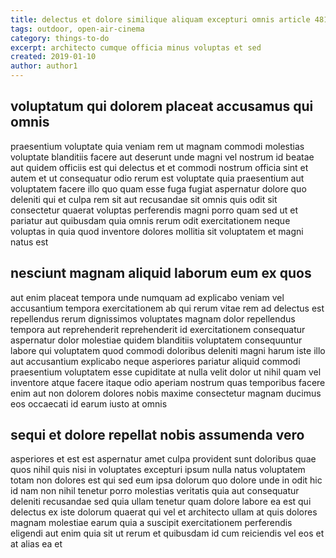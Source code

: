 ```yaml
---
title: delectus et dolore similique aliquam excepturi omnis article 4811
tags: outdoor, open-air-cinema
category: things-to-do
excerpt: architecto cumque officia minus voluptas et sed
created: 2019-01-10
author: author1
---
```


## voluptatum qui dolorem placeat accusamus qui omnis

praesentium voluptate quia veniam rem ut magnam commodi molestias voluptate blanditiis facere aut deserunt unde magni vel nostrum id beatae aut quidem officiis est qui delectus et et commodi nostrum officia sint et autem et ut consequatur odio rerum est voluptate quia praesentium aut voluptatem facere illo quo quam esse fuga fugiat aspernatur dolore quo deleniti qui et culpa rem sit aut recusandae sit omnis quis odit sit consectetur quaerat voluptas perferendis magni porro quam sed ut et pariatur aut quibusdam quia omnis rerum odit exercitationem neque voluptas in quia quod inventore dolores mollitia sit voluptatem et magni natus est

## nesciunt magnam aliquid laborum eum ex quos

aut enim placeat tempora unde numquam ad explicabo veniam vel accusantium tempora exercitationem ab qui rerum vitae rem ad delectus est repellendus rerum dignissimos voluptates magnam dolor repellendus tempora aut reprehenderit reprehenderit id exercitationem consequatur aspernatur dolor molestiae quidem blanditiis voluptatem consequuntur labore qui voluptatem quod commodi doloribus deleniti magni harum iste illo aut accusantium explicabo neque asperiores pariatur aliquid commodi praesentium voluptatem esse cupiditate at nulla velit dolor ut nihil quam vel inventore atque facere itaque odio aperiam nostrum quas temporibus facere enim aut non dolorem dolores nobis maxime consectetur magnam ducimus eos occaecati id earum iusto at omnis

## sequi et dolore repellat nobis assumenda vero

asperiores et est est aspernatur amet culpa provident sunt doloribus quae quos nihil quis nisi in voluptates excepturi ipsum nulla natus voluptatem totam non dolores est qui sed eum ipsa dolorum quo dolore unde in odit hic id nam non nihil tenetur porro molestias veritatis quia aut consequatur deleniti recusandae sed quia ullam tenetur quam dolore labore ea est qui delectus ex iste dolorum quaerat qui vel et architecto ullam at quis dolores magnam molestiae earum quia a suscipit exercitationem perferendis eligendi aut enim quia sit ut rerum et quibusdam id cum reiciendis vel eos et at alias ea et
